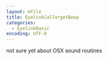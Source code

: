 ```yaml
---
layout: mfile
title: EyelinkCalTargetBeep
categories:
  - EyelinkBasic
encoding: UTF-8
---
```


not sure yet about OSX sound routines